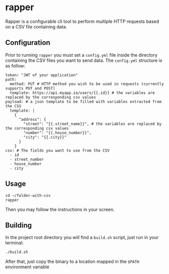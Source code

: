 # rapper

Rapper is a configurable cli tool to perform multiple HTTP requests based on a CSV file containing data.

## Configuration

Prior to running `rapper` you must set a `config.yml` file inside the directory containing the CSV files you want to send data. The `config.yml` structure is as follow:

```
token: "JWT of your application"
path:
  method: PUT # HTTP method you wish to be used in requests (currently supports PUT and POST)
  template: https://api.myapp.io/users/{{.id}} # the variables are replaced by the corresponding csv values
payload: # a json template to be filled with variables extracted from the CSV
  template: |
    {
      "address": {
        "street": "{{.street_name}}", # the variables are replaced by the corresponding csv values
        "number": "{{.house_number}}",
        "city": "{{.city}}"
      }
    }
csv: # The fields you want to use from the CSV
  - id
  - street_number
  - house_number
  - city
```

## Usage

```
cd ~/folder-with-csv
rapper
```

Then you may follow the instructions in your screen.

## Building

In the project root directory you will find a `build.sh` script, just run in your terminal:

```
./build.sh
```

After that, just copy the binary to a location mapped in the `$PATH` environment variable
